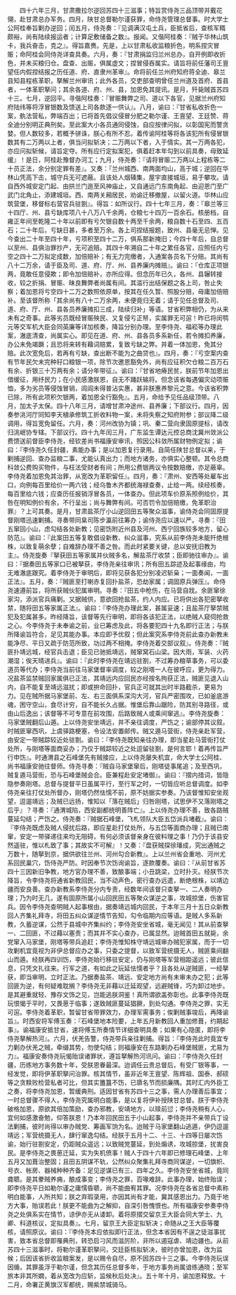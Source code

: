 <!-- { "loadSidebar": true } -->
　　四十六年三月，甘肃撒拉尔逆回苏四十三滋事；特旨赏侍尧三品顶带并戴花翎，赴甘肃总办军务。四月，陕甘总督勒尔谨获罪，命侍尧管理总督事。时大学士公阿桂奉旨剿办逆回；闰五月，侍尧奏：『见调满汉屯土兵，臣抵省后，查核军糈颇裕，尚有陆续报运者；计算足敷储备之数』。报闻。又偕阿桂奏：『贼于华林山筑卡，我兵奋击，克之』。得旨嘉赉。先是，上以甘肃私收监粮折色，明系捏灾冒赈；命阿桂会同侍尧详查具奏。六月，奏：『甘肃捐监归兰州总办，自开例即收折色，并未买粮归仓。盘查、出赈，俱属虚文；捏冒侵吞属实。请旨将前任藩司王亶望任内假捏结报之历任道、府、直隶州革审』。命将前任兰州府知府蒋全迪、皋兰县知县程栋革职，拏解兰州审讯；此外各员，交吏部查明曾任兰州道及首府、首县者，一体革职拏问；其余各道、府、州、县，加恩免其提讯。是月，歼毙贼首苏四十三。七月，逆回平。寻偕阿桂奏：『冒赈舞弊之司、道以下各官，见据兰州府知府陆纬等将浮冒银数及馈送上司各款逐一供认』。八月，谕曰：『甘省私收折色一案，骫法营私，弊端百出；已将首先倡议侵冒分肥之勒尔谨、王亶望、王廷赞、蒋全迪分别明正典刑矣。至此案大小各员通同侵蚀，自应按律问拟，以彰国宪而警贪婪。但人数较多，若概予骈诛，朕心有所不忍。着传谕阿桂等将各该犯所有侵冒银数其有二万两以上者，俱当问拟斩决；二万两以下者，入于情实。其一万两各犯，亦应问拟斩候，请旨定夺。所有应行定拟案犯，俱着赶本年勾到以前具奏，母致延缓』！是日，阿桂赴豫督办河工；九月，侍尧奏：『请将冒赈二万两以上程栋等二十员正法，余分别定罪有差』。又奏：『兰州城西、南两面均山，高于城；逆回在华林山凭高下击，城守兵无可遮蔽。且该处人烟辏集，屋宇直接城垣，易于攀攻。请自西外城安定门起、由拱兰门迤至风神庙止，又自通远门东南角起、由迎恩门至广武门北角止，添建城垣。西、南两关厢居民，劝谕迁移撤屋，以留火道。华林山应筑营堡，移督标右营官兵驻劄』。得旨：如所议行。四十七年三月，奏：『皋兰等三十四厅、州、县亏缺库项八十八万八千余两，仓粮七十四万一百余石。核册档，自雍正年间至乾隆二十年以前即有亏欠银自数十两至千余两，粮自数十石至四、五百石；二十年后，亏缺日甚，多者至万余。各上司捏结报题，致州、县毫无忌惮。见今查出二十年至四十年，亏项积至四十二万，俱系那新掩旧；今四十年后，自总督以至州、县俱治罪抄产，无可追赔。其四十年溯自二十年之累任各官，应照任内亏空之四十二万拟定成数，加倍赔补；有无力完缴者，入通案各员名下分赔。其尚有八十二万余，请于臣及司、道、府、厅、州、县养廉内摊赔』。谕曰：『仓库正项银两，竟敢任意侵欺；即令加倍赔补，亦所应得。但念历年已久，各州、县辗转接收，较之折捐、冒赈、昧良舞弊者尚属有间。其滥行出结保题之各上司，咎止失察；着加恩将亏空四十二万之数照依原单，按其在任久暂、照股分赔，毋庸加倍赔补。至该督所称「其余尚有八十二万余两，未便竟归无着；请于见任总督及司、道、府、厅、州、县各员养廉摊扣三成，陆续归补」等语。甘省积弊相仍，为从来未有之奇事。此等劣员既经冒赈殃民、又复侵亏正帑，实属罪无可逭！昨已将闵鹗元等交军机大臣会同英廉等详加核奏，降旨分别办理。至李侍尧、福崧等办理此案，澈底清查，尚属实心。即见在道、府、州、县各员多系新任，若令摊扣养廉，办公未免竭蹶；且恐将来转有藉词赔累，复致亏缺之弊。并着一体加恩，免其分赔。此次宽免后，若再有亏缺，查出断不能为之曲贷也』。四月，奏：『亏空案内查有节年民欠未完种秄口粮银一项，除节次邀恩豁免外，尚有应征积欠仓粮二百万石有余、折银三十万两有余；请分年带征』。谕曰：『甘省地瘠民贫，朕前节年加恩出借缓征，用纾民力；在小民感激朕恩，自无不踊跃输将。但念该省每遇偏灾动项赈恤，多为劣员等侵蚀冒销，闾阎未得普沾实惠，甚非朕惠养黎元之意。今该省积弊已除，所有此项积欠银两，着加恩全行豁免』。五月，命给予见任品级顶带。八月，加太子太保。四十八年三月，请增甘肃冲途州、县养廉；下部议行。四月，因奏参洮河厅同知李天植承修筑工折收料物一案，未将失察之知府附参；部议降二级调用，得旨宽免留任。六月，奏：河州改协为镇；巩、秦二营向隶固原提标，请改归洮岷协专辖。下部议行。四十九年闰三月，广东监生谭达元控总商沈冀州敛派公费馈送前督臣李侍尧，经钦差尚书福康安审讯，照因公科敛所属财物例定拟；谕曰：『李侍尧久任封疆，素能办事；是以加恩复行录用。自简任陕甘总督以来，于剿捕逆回、查办监粮二事，尤能认真出力；而地方诸务，亦俱实心整顿。其令总商科敛公费购买物件，与枉法受财者有间；所用公费银两议令按数赔缴，亦足蔽辜。李侍尧着加恩免其治罪，从宽改为革职留任』。四月，奏：『肃州、安西等处雇车出口，向例每百里给价一两六钱；经乌鲁木齐都统海禄查奏，止给一两。续经核奏，每百里给六钱；应查历任报销浮冒各员，一体查办。但此项车价原系照例给价，其咎在明知例价有余，不行呈出；尚与舞弊有间。可否罚令加倍赔缴，免革职治罪』？上可其奏。是月，甘肃盐茶厅小山逆回田五等聚众滋事，谕侍尧会同固原提督刚塔迅速剿捕。寻奏带同臬司陈步瀛前往筹办；谕侍尧应以速以严。寻奏：『田五窜回小山，虑勾结各处新教；见密饬附近州县及河州、西宁回族较多地方，留心防范』。谕曰：『此案田五等复敢倡设新教、纠众滋事，究系从前李侍尧未能歼绝根株，以致复萌余孽；自难辞办理不善之咎。而此时紧要关键，总以安抚旧教为主』。侍尧旋奏『拏获田五等家属并伙贼多名，解盐茶厅收禁；臣即驰往审办』。谕曰：『据奏田五等家口已被拏获，李侍尧亲往审讯；所有田五踪迹及起事缘由，均无难澈底跟究。着李侍尧于审明后，即将见获各犯分别凌迟斩枭；一面奏闻，一面正法』。五月，奏：『贼匪至打喇赤复回扑盐茶，恐劫家属；调固原兵弹压』。命侍尧速遵前旨，将所获贼伙犯属审明。寻奏：『田五中枪伤，在马营自戕。余匪窜徐家沟，添派官兵痛剿。又据贼供，意欲回抢盐茶，约人内应。已将供出各犯密拏收禁，随将田五等家属正法』。谕曰：『李侍尧办理此案，甚属妥速；且盐茶厅拏禁贼犯及犯属甚多。昨经降旨，该督等先行审明，即将各该犯正法，以绝贼人窥伺抢救之心。今李侍尧于未奉谕之前，业已筹虑及此，将各要犯四十九名即行正法；与朕所降谕旨符合，足见其能办事。本应即予优叙；但此案究系李侍尧前此查办新教未能净尽、平日又疏于防范所致，功过两不相掩。李侍尧着交部议叙』。侍尧奏：『贼匪扑靖远城，经官兵击退；臣见已驰抵靖远，贼窜窝石山梁。因大雨，军装、火药潮湿；俟天晴进兵』。谕曰：『此时李侍尧在靖远驻劄，不过筹办粮草事务，可以委道员等代办；李侍尧当前往马家堡督率调度，较之刚塔一人在彼呼应，更为得力。况盐茶监禁贼回家属俱已正法，其靖远内应回民亦经按名拘获正法，贼匪见退入山内，自不能复至靖远滋扰；即或拚命回扑，官兵正可就其出时半路截杀，更易为力。见在贼所据马家堡前、左、右三面俱系深沟大河，官兵严密围攻，已如釜底游魂，困守空山，食尽计穷，自不能长久占据。惟堡后靠山踞险，防其别寻路径，或由山后逸出；该督等不可专意在前攻围，后路致贼人或乘间窜逃』。李侍尧旋奏：马家堡贼翻后山遁。上以侍尧安坐靖远，并不亲往调度，严饬之；谕部停其议叙。时贼匪窜西巩，上虞驿路梗塞，令设法安置邮传。贼又遁马营街，侍尧亲赴军营，由安定一带贼踪较近处驻劄。谕曰：『李侍尧既知亲往办理，即当星赴马营街打仗处所，与刚塔等面商妥办；乃仅于贼踪较近之处逗留驻劄，是何言耶！着再传旨严行申饬』。时通渭县之石峰堡先有贼接应，上以侍尧屡失机宜，命大学士公阿桂、尚书福康安驰往督师。侍尧寻奏：『贼自马家堡窜后，刚塔徒事尾追；及至西巩，贼复遁马营街，恐与石峰堡贼会合。臣兼程赴安定堵御』。谕曰：『摺内措词，皆隐隐参奏刚塔。总督与提督平日虽属平行，至行军之时，一切皆应听总督调度。如李侍尧亲往打仗处所督办，刚塔仍然怯懦不前，原不妨据实参奏。乃该督惟知安坐观望，逗遛靖远；及贼已远扬，惟知以「落在贼后」归咎刚塔，试思伊不又落刚塔之后乎』？寻奏：『通渭城陷，西安副都统明善阵亡』。上以侍尧办理不善，致各路贼蔓延勾结；严饬之。侍尧奏：『贼据石峰堡，飞札领队大臣五岱派兵堵截』。谕曰：『李侍尧既虑及贼人侵扰后路，即应星赴打仗处所，与五岱等面商办理；且贼已南窜，安定一带驿递往来均无阻碍，有何必须该督亲身在彼料理之事！乃仍于该县安然遥驻，惟以札致了事；其故实不可解』！又奏：『盘获贼探徐璠成，究出通贼之万数十，随拏到京，据供欲往兰州、河州勾合新教』。上以兰州省会重地、河州尤系回民巢穴，饬侍尧严防。时因奉节次饬询谕旨，逐款覆奏。谕曰：『从前甘省苏四十三因新旧争教，地方官办理不善，致酿事端；小丑跳梁，立时扑灭。经朕节次降旨，令李侍尧将通省新教回民，当不动声色，密行查办远遣，断绝根株，以靖边疆而安良善。查办新教系李侍尧分内专责，经数年间该督只查拏一、二人奏明办理；乃为时无几，遂有固原所属小山回民田五等聚众谋逆之事，攻城掠堡，伤害官兵。因令李侍尧查明贼人起事根由，据奏靖远城内回民，于本年三月十五日众新教回人齐集礼拜寺，将田五纠众谋逆情节告知，勾令临期内应等语。是贼人多系新教，久蓄逆谋，公然于县城中齐集纠约；李侍尧安坐省城，毫无闻见！其从前查拏一、二回匪，不过藉以塞责；而其并不实心查办，已属显然。迨贼首田五就毙，余党窜入马家堡，刚塔等带兵追赶；李侍尧惟知株守靖远城审办贼犯家属，而于一切攻剿机宜竟视为非伊总督应办之事，只委之提督，以致军营统摄无人，贼匪乘间翻山而遁。经朕再四训饬，李侍尧始行移驻安定，仍与刚塔等军营相距遥远；彼此信息，只凭文扎往来。行军之道，有如此之玩延怯懦者乎？且各处从逆贼匪，一经拏获，即当审明，立时正法。乃据奏盐茶、靖远、安定地方尚有未审未办之犯；此等回匪为逆，有何疑难耽搁？李侍尧无非藉以迁延观望，远避贼锋，巧为卸过地步。是其避重就轻、豫存文饰之见，岂能逃朕洞鉴！真所谓欲盖弥彰也。此事李侍尧既玩恨愒于平时，又畏葸于临事；遂致贼匪蔓延猖獗，到处勾通。李侍尧之罪，实无可逭。李侍尧着革职，暂留甘省带罪效力，办理军需事务；俟剿贼事竣后，再降谕旨』。时西安将军傅玉奏：『石峰堡地本险要，上年五月新教回人重加修葺，约期起事』。谕福康安抵甘省，速将傅玉所奏情节详细查明具奏；如果有心隐匿，即将李侍尧拏解热河』。六月，伏羌告警，侍尧带兵亲往剿捕。得旨：『李侍尧此时竟宜专力剿办伏羌之贼，牵缀其势，勿使勾结；则福康安在东路剿办石峰堡贼匪，尤易为力』。福康安奏侍尧玩愒贻误诸罪状，遵旨拏解热河讯问。谕曰：『李侍尧久任封疆，历练地方事务数十年，受朕恩眷最深。迨调任云贵总督后，有受厂银等事，一经发觉，即将伊革职拏问治罪。核其情节，虽非近年王亶望、陈辉祖、国泰、郝硕等之贪黩败检营私者可比，但其实簠簋不饬，已隳名节而损廉隅。其时汇内外臣工之奏，将李侍尧加恩，暂缓典刑。适因甘省有苏四十三之事，需人办理善后事宜；一时总督骤不得人，李侍尧究属明白能事，是以复将伊补授陕甘总督。朕于李侍尧破格加恩，原欲其倍加策励，查办邪教，安靖地方，以赎前愆；李侍尧稍有人心，宜何如感激奋勉，仰答朕恩！乃本年回民田五于小山起事，李侍尧并不亲带兵丁设法剿捕，彼时尚得以审办贼党、筹画军饷为名。迨贼于马家堡翻山逃遁，伊仍逗遛靖远；军营统摄无人，肆行窜逸勾结。经朕于五月十二、十三、十四等日屡次饬谕，始行驻劄安定，仍距贼众遥远；以致贼党蔓延，到处煽诱，攻城掠堡，扰害良民。是李侍尧之畏葸迁延，实为失机偾事！贼人于四十六年即已修理石峰堡，上年五月又加葺治整固；且田五阴谋不轨，公然纠众聚集礼拜寺商同谋逆，一切旗帜、号衣、帐房、器械种种齐备：足见逆谋已有三、四年之久。李侍尧安坐省城，竟同聋聩。是其豢贼养痈，酿成事变；李侍尧之罪，百喙难辞。此事办理，始终贻误；即李侍尧平日如勒尔谨之庸懦昏聩，尚不能曲宥其罪。况李侍尧在各省总督中素称明白能事，人所共知；朕之弃瑕录用，亦因其尚有才能，冀其感恩出力。乃竟于地方大事，贻误若此！朕更不能曲为之解抑，自深引咎愧恨也。所有福康安参奏李侍尧之处俱系实在情节，谅伊亦无从诿卸。着将原摺交留京王大臣会同大学士、九卿、科道核议，定拟具奏』。七月，留京王大臣定拟斩决；命随从之王大臣等覆核，请照原议。谕曰：『李侍尧本应依拟即行正法，但念本省因有不逞之徒滋事扰害，致本省总督即罹典刑，转恐启刁风而滋厉阶，非所以遏寇虐、靖边疆也。从前苏四十三滋事时，将勒尔谨革职拏问，交廷臣核拟斩决，彼时亦曾加恩，改为监候；后因该省折收监粮案发，是以赐令自尽，原不因苏四十三之事。今李侍尧玩误因循，其罪虽浮于勒尔谨，但念其历任总督多年，于地方事务尚属谙练通晓；至军旅本非其所嫺，着从宽改为应斩，监候秋后处决』。五十年十月，谕加恩释放。十二月，命署正黄旗汉军都统，赐紫禁城骑马。
